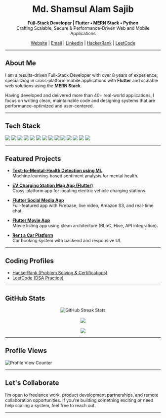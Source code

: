 <h1 align="center">Md. Shamsul Alam Sajib</h1>

<p align="center">
  <strong>Full-Stack Developer | Flutter • MERN Stack • Python</strong><br>
  Crafting Scalable, Secure & Performance-Driven Web and Mobile Applications
</p>

<p align="center">
  <a href="https://www.deshit-bd.com" target="_blank">Website</a> |
  <a href="mailto:sajibsaj66@gmail.com">Email</a> |
  <a href="https://www.linkedin.com/in/shamsul-alam-sajib-662460201" target="_blank">LinkedIn</a> |
  <a href="https://www.hackerrank.com/profile/sajibsaj66" target="_blank">HackerRank</a> |
  <a href="https://leetcode.com/u/sajibsaj66/" target="_blank">LeetCode</a>
</p>

<hr/>

## About Me

I am a results-driven Full-Stack Developer with over 8 years of experience, specializing in cross-platform mobile applications with **Flutter** and scalable web solutions using the **MERN Stack**.

Having developed and delivered more than 40+  real-world applications, I focus on writing clean, maintainable code and designing systems that are performance-optimized and user-centered.

---

## Tech Stack

<div align="left">

<!-- Programming Languages -->
<img src="https://img.shields.io/badge/Dart-0175C2?style=flat-square&logo=dart&logoColor=white"/>
<img src="https://img.shields.io/badge/JavaScript-F7DF1E?style=flat-square&logo=javascript&logoColor=black"/>
<img src="https://img.shields.io/badge/Python-3776AB?style=flat-square&logo=python&logoColor=white"/>

<!-- Mobile / Web Frameworks -->
<img src="https://img.shields.io/badge/Flutter-02569B?style=flat-square&logo=flutter&logoColor=white"/>
<img src="https://img.shields.io/badge/React-20232A?style=flat-square&logo=react&logoColor=61DAFB"/>
<img src="https://img.shields.io/badge/Next.js-000000?style=flat-square&logo=nextdotjs&logoColor=white"/>

<!-- Backend -->
<img src="https://img.shields.io/badge/Node.js-339933?style=flat-square&logo=nodedotjs&logoColor=white"/>
<img src="https://img.shields.io/badge/Express.js-000000?style=flat-square&logo=express&logoColor=white"/>

<!-- Databases -->
<img src="https://img.shields.io/badge/MongoDB-4EA94B?style=flat-square&logo=mongodb&logoColor=white"/>
<img src="https://img.shields.io/badge/Firebase-FFCA28?style=flat-square&logo=firebase&logoColor=black"/>
<img src="https://img.shields.io/badge/Supabase-3ECF8E?style=flat-square&logo=supabase&logoColor=black"/>

<!-- Tools -->
<img src="https://img.shields.io/badge/Git-F05032?style=flat-square&logo=git&logoColor=white"/>
<img src="https://img.shields.io/badge/Postman-FF6C37?style=flat-square&logo=postman&logoColor=white"/>
<img src="https://img.shields.io/badge/Vercel-000000?style=flat-square&logo=vercel&logoColor=white"/>

</div>

---

## Featured Projects

- **[Text-to-Mental-Health Detection using ML](https://github.com/sajibsaj66/Text-to-Mental-Health-Detection-using-ML)**  
  Machine learning-based sentiment analysis for mental health.

- **[EV Charging Station Map App (Flutter)](https://github.com/sajibsaj66/charging_station_flutter_map)**  
  Cross-platform app for locating electric vehicle charging stations.

- **[Flutter Social Media App](https://github.com/sajibsaj66/Flutter_Social_Media_App)**  
  Full-featured app with Firebase, live video, Amazon S3, and real-time chat.

- **[Flutter Movie App](https://github.com/sajibsaj66/flutter-movie-app)**  
  Movie listing app using clean architecture (BLoC, Hive, API integration).

- **[Rent a Car Platform](https://github.com/sajibsaj66/rent_a_car)**  
  Car booking system with backend and responsive UI.

---

## Coding Profiles

- [HackerRank (Problem Solving & Certifications)](https://www.hackerrank.com/profile/sajibsaj66)
- [LeetCode (DSA Practice)](https://leetcode.com/u/sajibsaj66/)

<!-- Optional LeetCode Card -->
<!-- 
<p align="left">
  <img src="https://leetcard.jacoblin.cool/sajibsaj66?theme=light&font=Roboto&ext=activity" alt="LeetCode Stats Card"/>
</p>
-->

---

## GitHub Stats

<p align="center">
  <img src="https://github-readme-streak-stats.herokuapp.com/?user=sajibsaj66&theme=default&hide_border=true" alt="GitHub Streak Stats" />
  <br><br>
  <img src="https://github-readme-stats.vercel.app/api?username=sajibsaj66&show_icons=true&theme=default&hide_border=true"/>
  <br><br>
  <img src="https://github-readme-stats.vercel.app/api/top-langs/?username=sajibsaj66&layout=compact&theme=default&hide_border=true"/>
</p>

---

## Profile Views

<img src="https://komarev.com/ghpvc/?username=sajibsaj66&label=Visitors&color=blue&style=flat" alt="Profile View Counter" />

---

## Let's Collaborate

I’m open to freelance work, product development partnerships, and remote collaboration opportunities. If you're building something exciting or need help scaling a system, feel free to reach out.

---

